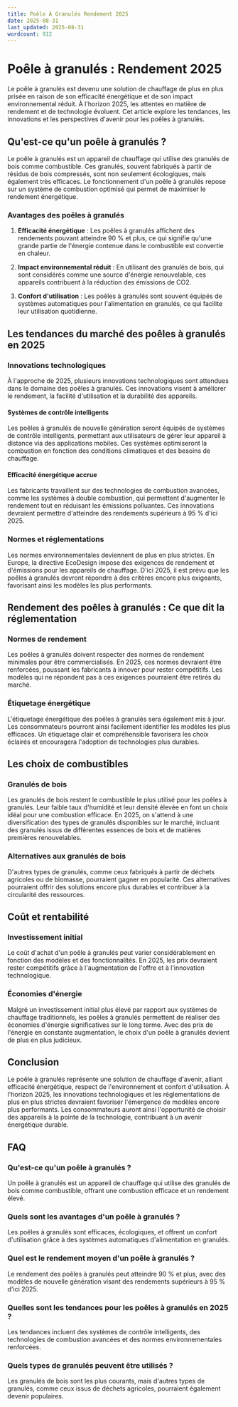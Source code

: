 ```yaml
---
title: Poêle À Granulés Rendement 2025
date: 2025-08-31
last_updated: 2025-08-31
wordcount: 912
---
```


# Poêle à granulés : Rendement 2025

Le poêle à granulés est devenu une solution de chauffage de plus en plus prisée en raison de son efficacité énergétique et de son impact environnemental réduit. À l'horizon 2025, les attentes en matière de rendement et de technologie évoluent. Cet article explore les tendances, les innovations et les perspectives d'avenir pour les poêles à granulés.

## Qu'est-ce qu'un poêle à granulés ?

Le poêle à granulés est un appareil de chauffage qui utilise des granulés de bois comme combustible. Ces granulés, souvent fabriqués à partir de résidus de bois compressés, sont non seulement écologiques, mais également très efficaces. Le fonctionnement d'un poêle à granulés repose sur un système de combustion optimisé qui permet de maximiser le rendement énergétique.

### Avantages des poêles à granulés

1. **Efficacité énergétique** : Les poêles à granulés affichent des rendements pouvant atteindre 90 % et plus, ce qui signifie qu'une grande partie de l'énergie contenue dans le combustible est convertie en chaleur.
   
2. **Impact environnemental réduit** : En utilisant des granulés de bois, qui sont considérés comme une source d'énergie renouvelable, ces appareils contribuent à la réduction des émissions de CO2.

3. **Confort d'utilisation** : Les poêles à granulés sont souvent équipés de systèmes automatiques pour l'alimentation en granulés, ce qui facilite leur utilisation quotidienne.

## Les tendances du marché des poêles à granulés en 2025

### Innovations technologiques

À l'approche de 2025, plusieurs innovations technologiques sont attendues dans le domaine des poêles à granulés. Ces innovations visent à améliorer le rendement, la facilité d'utilisation et la durabilité des appareils.

#### Systèmes de contrôle intelligents

Les poêles à granulés de nouvelle génération seront équipés de systèmes de contrôle intelligents, permettant aux utilisateurs de gérer leur appareil à distance via des applications mobiles. Ces systèmes optimiseront la combustion en fonction des conditions climatiques et des besoins de chauffage.

#### Efficacité énergétique accrue

Les fabricants travaillent sur des technologies de combustion avancées, comme les systèmes à double combustion, qui permettent d'augmenter le rendement tout en réduisant les émissions polluantes. Ces innovations devraient permettre d'atteindre des rendements supérieurs à 95 % d'ici 2025.

### Normes et réglementations

Les normes environnementales deviennent de plus en plus strictes. En Europe, la directive EcoDesign impose des exigences de rendement et d'émissions pour les appareils de chauffage. D'ici 2025, il est prévu que les poêles à granulés devront répondre à des critères encore plus exigeants, favorisant ainsi les modèles les plus performants.

## Rendement des poêles à granulés : Ce que dit la réglementation

### Normes de rendement

Les poêles à granulés doivent respecter des normes de rendement minimales pour être commercialisés. En 2025, ces normes devraient être renforcées, poussant les fabricants à innover pour rester compétitifs. Les modèles qui ne répondent pas à ces exigences pourraient être retirés du marché.

### Étiquetage énergétique

L'étiquetage énergétique des poêles à granulés sera également mis à jour. Les consommateurs pourront ainsi facilement identifier les modèles les plus efficaces. Un étiquetage clair et compréhensible favorisera les choix éclairés et encouragera l'adoption de technologies plus durables.

## Les choix de combustibles

### Granulés de bois

Les granulés de bois restent le combustible le plus utilisé pour les poêles à granulés. Leur faible taux d'humidité et leur densité élevée en font un choix idéal pour une combustion efficace. En 2025, on s'attend à une diversification des types de granulés disponibles sur le marché, incluant des granulés issus de différentes essences de bois et de matières premières renouvelables.

### Alternatives aux granulés de bois

D'autres types de granulés, comme ceux fabriqués à partir de déchets agricoles ou de biomasse, pourraient gagner en popularité. Ces alternatives pourraient offrir des solutions encore plus durables et contribuer à la circularité des ressources.

## Coût et rentabilité

### Investissement initial

Le coût d'achat d'un poêle à granulés peut varier considérablement en fonction des modèles et des fonctionnalités. En 2025, les prix devraient rester compétitifs grâce à l'augmentation de l'offre et à l'innovation technologique.

### Économies d'énergie

Malgré un investissement initial plus élevé par rapport aux systèmes de chauffage traditionnels, les poêles à granulés permettent de réaliser des économies d'énergie significatives sur le long terme. Avec des prix de l'énergie en constante augmentation, le choix d'un poêle à granulés devient de plus en plus judicieux.

## Conclusion

Le poêle à granulés représente une solution de chauffage d'avenir, alliant efficacité énergétique, respect de l'environnement et confort d'utilisation. À l'horizon 2025, les innovations technologiques et les réglementations de plus en plus strictes devraient favoriser l'émergence de modèles encore plus performants. Les consommateurs auront ainsi l'opportunité de choisir des appareils à la pointe de la technologie, contribuant à un avenir énergétique durable.

## FAQ

### Qu'est-ce qu'un poêle à granulés ?

Un poêle à granulés est un appareil de chauffage qui utilise des granulés de bois comme combustible, offrant une combustion efficace et un rendement élevé.

### Quels sont les avantages d'un poêle à granulés ?

Les poêles à granulés sont efficaces, écologiques, et offrent un confort d'utilisation grâce à des systèmes automatiques d'alimentation en granulés.

### Quel est le rendement moyen d'un poêle à granulés ?

Le rendement des poêles à granulés peut atteindre 90 % et plus, avec des modèles de nouvelle génération visant des rendements supérieurs à 95 % d'ici 2025.

### Quelles sont les tendances pour les poêles à granulés en 2025 ?

Les tendances incluent des systèmes de contrôle intelligents, des technologies de combustion avancées et des normes environnementales renforcées.

### Quels types de granulés peuvent être utilisés ?

Les granulés de bois sont les plus courants, mais d'autres types de granulés, comme ceux issus de déchets agricoles, pourraient également devenir populaires.